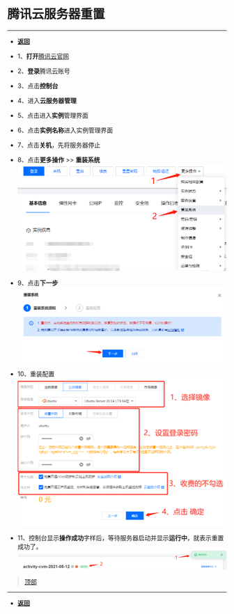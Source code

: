 # 腾讯云服务器重置

---

- [**返回**](https://github.com/karl1901/server/blob/master/README.MD)  

- 1、**打开**[腾讯云官网](https://cloud.tencent.com/)  
- 2、**登录**腾讯云账号  
- 3、点击**控制台**  
- 4、进入**云服务器管理**  
- 5、点击进入**实例**管理界面  
- 6、点击**实例名称**进入实例管理界面  
- 7、点击**关机**，先将服务器停止  
- 8、点击**更多操作** >> **重装系统**  
![img01](img/cz_tencent/微信截图_20220421133030.png)  
- 9、点击**下一步**  
![img02](img/cz_tencent/微信截图_20220421133446.png)  
- 10、重装配置  
![img03](img/cz_tencent/微信截图_20220421133902.png)  
- 11、控制台显示**操作成功**字样后，等待服务器启动并显示**运行中**，就表示重置成功了。  
![img04](img/cz_tencent/微信图片_20220421134406.png)  

> [顶部](#腾讯云服务器重置)  

---

- [**返回**](https://github.com/karl1901/server/blob/master/README.MD)  
